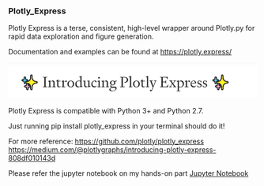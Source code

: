 ### Plotly_Express 

Plotly Express is a terse, consistent, high-level wrapper around Plotly.py for rapid data exploration and figure generation.

Documentation and examples can be found at https://plotly.express/

![image.png](./Plotly_Express.PNG)

Plotly Express is compatible with Python 3+ and Python 2.7.

Just running pip install plotly_express in your terminal should do it!


For more reference:
https://github.com/plotly/plotly_express
https://medium.com/@plotlygraphs/introducing-plotly-express-808df010143d



Please refer the jupyter notebook on my hands-on part
[Jupyter Notebook](./Plotly_Express_HandsOn.ipynb)
